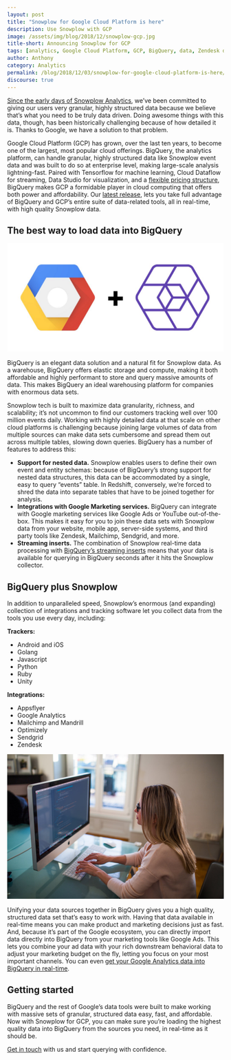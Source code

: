 ```yaml
---
layout: post
title: "Snowplow for Google Cloud Platform is here"
description: Use Snowplow with GCP
image: /assets/img/blog/2018/12/snowplow-gcp.jpg
title-short: Announcing Snowplow for GCP
tags: [analytics, Google Cloud Platform, GCP, BigQuery, data, Zendesk data, mailchimp data, python analytics, web analytics, ruby analytics, optimizely data]
author: Anthony
category: Analytics
permalink: /blog/2018/12/03/snowplow-for-google-cloud-platform-is-here/
discourse: true
---
```


[Since the early days of Snowplow Analytics][2012], we’ve been committed to giving our users very granular, highly structured data because we believe that’s what you need to be truly data driven. Doing awesome things with this data, though, has been historically challenging because of how detailed it is. Thanks to Google, we have a solution to that problem.

Google Cloud Platform (GCP) has grown, over the last ten years, to become one of the largest, most popular cloud offerings. BigQuery, the analytics platform, can handle granular, highly structured data like Snowplow event data and was built to do so at enterprise level, making large-scale analysis lightning-fast. Paired with Tensorflow for machine learning, Cloud Dataflow for streaming, Data Studio for visualization, and a [flexible pricing structure][gcp-price], BigQuery makes GCP a formidable player in cloud computing that offers both power and affordability. Our [latest release][bql], lets you take full advantage of BigQuery and GCP’s entire suite of data-related tools, all in real-time, with high quality Snowplow data.

<h2 id="load data into bigquery">The best way to load data into BigQuery</h2>

![Snowplow plus BigQuery][sp-bq]

BigQuery is an elegant data solution and a natural fit for Snowplow data. As a warehouse, BigQuery offers elastic storage and compute, making it both affordable and highly performant to store and query massive amounts of data. This makes BigQuery an ideal warehousing platform for companies with enormous data sets.

Snowplow tech is built to maximize data granularity, richness, and scalability; it’s not uncommon to find our customers tracking well over 100 million events daily. Working with highly detailed data at that scale on other cloud platforms is challenging because joining large volumes of data from multiple sources can make data sets cumbersome and spread them out across multiple tables, slowing down queries. BigQuery has a number of features to address this:

* **Support for nested data.** Snowplow enables users to define their own event and entity schemas: because of BigQuery’s strong support for nested data structures, this data can be accommodated by a single, easy to query “events” table. In Redshift, conversely, we’re forced to shred the data into separate tables that have to be joined together for analysis.
* **Integrations with Google Marketing services.** BigQuery can integrate with Google marketing services like Google Ads or YouTube out-of-the-box. This makes it easy for you to join these data sets with Snowplow data from your website, mobile app, server-side systems, and third party tools like Zendesk, Mailchimp, Sendgrid, and more.
* **Streaming inserts.** The combination of Snowplow real-time data processing with [BigQuery’s streaming inserts][streaming] means that your data is available for querying in BigQuery seconds after it hits the Snowplow collector.



<h2 id="snowplow and google">BigQuery plus Snowplow</h2>

In addition to unparalleled speed, Snowplow’s enormous (and expanding) collection of integrations and tracking software let you collect data from the tools you use every day, including:

**Trackers:**
- Android and iOS
- Golang
- Javascript
- Python
- Ruby
- Unity


**Integrations:**
- Appsflyer
- Google Analytics
- Mailchimp and Mandrill
- Optimizely
- Sendgrid
- Zendesk

![Load all your data into BigQuery with Snowplow][computer]

Unifying your data sources together in BigQuery gives you a high quality, structured data set that’s easy to work with. Having that data available in real-time means you can make product and marketing decisions just as fast. And, because it’s part of the Google ecosystem, you can directly import data directly into BigQuery from your marketing tools like Google Ads. This lets you combine your ad data with your rich downstream behavioral data to adjust your marketing budget on the fly, letting you focus on your most important channels. You can even [get your Google Analytics data into BigQuery in real-time][ga-real-time].

<h2 id="get started with gcp and snowplow">Getting started</h2>

BigQuery and the rest of Google’s data tools were built to make working with massive sets of granular, structured data easy, fast, and affordable. Now with Snowplow for GCP, you can make sure you’re loading the highest quality data into BigQuery from the sources you need, in real-time as it should be.


[Get in touch][demo] with us and start querying with confidence.




[2012]: https://snowplowanalytics.com/blog/2012/09/24/what-does-snowplow-let-you-do/

[bql]: /blog/2018/12/03/snowplow-bigquery-loader-0.1.0-released/

[gcp-price]: https://cloud.google.com/pricing/

[sp-bq]: /assets/img/blog/2018/12/snowplow-gcp.jpg

[computer]: /assets/img/blog/2018/12/working.jpg

[ga-real-time]: https://snowplowanalytics.com/blog/2018/02/08/warehousing-google-analytics-data-api-vs-hit-level-data/

[streaming]: https://cloud.google.com/bigquery/streaming-data-into-bigquery

[demo]: https://snowplowanalytics.com/request-demo/?utm_source=snp-blog&utm_medium=gcp-launch&utm_content=demo
